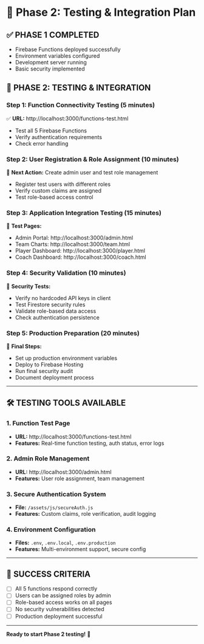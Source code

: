 # 🧪 Phase 2: Testing & Integration Plan

## ✅ PHASE 1 COMPLETED

- Firebase Functions deployed successfully
- Environment variables configured
- Development server running
- Basic security implemented

## 🎯 PHASE 2: TESTING & INTEGRATION

### **Step 1: Function Connectivity Testing** (5 minutes)

✅ **URL:** http://localhost:3000/functions-test.html

- Test all 5 Firebase Functions
- Verify authentication requirements
- Check error handling

### **Step 2: User Registration & Role Assignment** (10 minutes)

🔄 **Next Action:** Create admin user and test role management

- Register test users with different roles
- Verify custom claims are assigned
- Test role-based access control

### **Step 3: Application Integration Testing** (15 minutes)

🔄 **Test Pages:**

- Admin Portal: http://localhost:3000/admin.html
- Team Charts: http://localhost:3000/team.html
- Player Dashboard: http://localhost:3000/player.html
- Coach Dashboard: http://localhost:3000/coach.html

### **Step 4: Security Validation** (10 minutes)

🔄 **Security Tests:**

- Verify no hardcoded API keys in client
- Test Firestore security rules
- Validate role-based data access
- Check authentication persistence

### **Step 5: Production Preparation** (20 minutes)

🔄 **Final Steps:**

- Set up production environment variables
- Deploy to Firebase Hosting
- Run final security audit
- Document deployment process

---

## 🛠️ TESTING TOOLS AVAILABLE

### 1. **Function Test Page**

- **URL:** http://localhost:3000/functions-test.html
- **Features:** Real-time function testing, auth status, error logs

### 2. **Admin Role Management**

- **URL:** http://localhost:3000/admin.html
- **Features:** User role assignment, team management

### 3. **Secure Authentication System**

- **File:** `/assets/js/secureAuth.js`
- **Features:** Custom claims, role verification, audit logging

### 4. **Environment Configuration**

- **Files:** `.env`, `.env.local`, `.env.production`
- **Features:** Multi-environment support, secure config

---

## 🎯 SUCCESS CRITERIA

- [ ] All 5 functions respond correctly
- [ ] Users can be assigned roles by admin
- [ ] Role-based access works on all pages
- [ ] No security vulnerabilities detected
- [ ] Production deployment successful

---

**Ready to start Phase 2 testing!** 🚀
